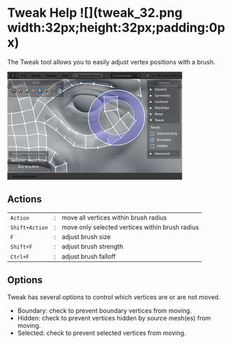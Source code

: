 # Tweak Help ![](tweak_32.png width:32px;height:32px;padding:0px)

The Tweak tool allows you to easily adjust vertex positions with a brush.

![](help_tweak.png)

## Actions

|  |  |  |
| --- | --- | --- |
| `Action` | : | move all vertices within brush radius |
| `Shift+Action` | : | move only selected vertices within brush radius |
| `F` | : | adjust brush size |
| `Shift+F` | : | adjust brush strength |
| `Ctrl+F` | : | adjust brush falloff |

## Options

Tweak has several options to control which vertices are or are not moved.

- Boundary: check to prevent boundary vertices from moving.
- Hidden: check to prevent vertices hidden by source mesh(es) from moving.
- Selected: check to prevent selected vertices from moving.
